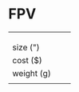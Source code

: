 # FPV

|   |   |   |
| --- | --- | --- |
|  |  |  |
|  |  |  |
|  |  |  |
| size (") |  |  |
| cost ($) |  |  |
| weight (g) |  |  |
|  |  |  |


